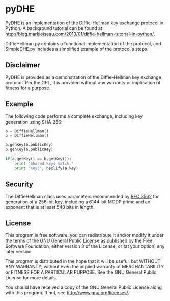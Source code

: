 # pyDHE
PyDHE is an implementation of the Diffie-Hellman key exchange protocol in Python. A background tutorial can be found at <http://blog.markloiseau.com/2013/01/diffie-hellman-tutorial-in-python/>.

DiffieHellman.py contains a functional implementation of the protocol, and SimpleDHE.py includes a simplified example of the protocol's steps.

## Disclaimer
PyDHE is provided as a demonstration of the Diffie-Hellman key exchange protocol. Per the GPL, it is provided without any warranty or implication of fitness for a purpose.

## Example
The following code performs a complete exchange, including key generation using SHA-256:

```python
a = DiffieHellman()
b = DiffieHellman()

a.genKey(b.publicKey)
b.genKey(a.publicKey)

if(a.getKey() == b.getKey()):
	print "Shared keys match."
	print "Key:", hexlify(a.key)

``` 

## Security
The DiffieHellman class uses parameters recommended by [RFC 3562](http://www.rfc-editor.org/rfc/rfc3526.txt) for generation of a 256-bit key, including a 6144-bit MODP prime and an exponent that is at least 540 bits in length.

## License
This program is free software: you can redistribute it and/or modify
it under the terms of the GNU General Public License as published by
the Free Software Foundation, either version 3 of the License, or
(at your option) any later version.

This program is distributed in the hope that it will be useful,
but WITHOUT ANY WARRANTY; without even the implied warranty of
MERCHANTABILITY or FITNESS FOR A PARTICULAR PURPOSE.  See the
GNU General Public License for more details.

You should have received a copy of the GNU General Public License
along with this program.  If not, see <http://www.gnu.org/licenses/>.